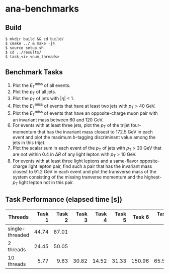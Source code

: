 # ana-benchmarks

## Build

```console
$ mkdir build && cd build/
$ cmake ../ & make -j4
$ source setup.sh
$ cd ../results/
$ task_<i> <num_threads>
```

## Benchmark Tasks

1. Plot the <i>E</i><sub>T</sub><sup>miss</sup> of all events.
1. Plot the <i>p</i><sub>T</sub> of all jets.
1. Plot the <i>p</i><sub>T</sub> of jets with |<i>η</i>| < 1.
1. Plot the <i>E</i><sub>T</sub><sup>miss</sup> of events that have at least two jets with <i>p</i><sub>T</sub> > 40 GeV.
1. Plot the <i>E</i><sub>T</sub><sup>miss</sup> of events that have an opposite-charge muon pair with an invariant mass between 60 and 120 GeV.
1. For events with at least three jets, plot the <i>p</i><sub>T</sub> of the trijet four-momentum that has the invariant mass closest to 172.5 GeV in each event and plot the maximum <i>b</i>-tagging discriminant value among the jets in this trijet.
1. Plot the scalar sum in each event of the <i>p</i><sub>T</sub> of jets with <i>p</i><sub>T</sub> > 30 GeV that are not within 0.4 in Δ<i>R</i> of any light lepton with <i>p</i><sub>T</sub> > 10 GeV.
1. For events with at least three light leptons and a same-flavor opposite-charge light lepton pair, find such a pair that has the invariant mass closest to 91.2 GeV in each event and plot the transverse mass of the system consisting of the missing tranverse momentum and the highest-<i>p</i><sub>T</sub> light lepton not in this pair.

## Task Performance (elapsed time [s])

| Threads         | Task 1 | Task 2 | Task 3 | Task 4 | Task 5 | Task 6 | Task 7 | Task 8 |
| ---             | ---:   | ---:   | ---:   |  ---:  | ---:   | ---:   |  ---:  | ---:   |
| single-threaded |  44.74 |  87.01 |        |        |        |        |        |        |
| 2 threads       |  24.45 |  50.05 |        |        |        |        |        |        |
| 10 threads      |   5.77 |   9.63 |  30.82 |  14.52 |  31.33 | 150.96 |  65.56 |  34.91 |